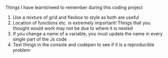 Things I have learnt/need to remember during this coding project

1) Use a mixture of grid and flexbox to style as both are useful
2) Location of functions etc. is extremely important! Things that you thought would work may not be due to where it is nested
3) If you change a name of a variable, you must update the name in every single part of the Js code
4) Test things in the console and codepen to see if it is a reproducible problem
